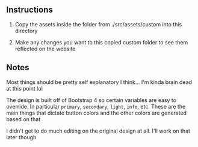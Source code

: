 ## Instructions
1. Copy the assets inside the folder from ./src/assets/custom into this directory

2. Make any changes you want to this copied custom folder to see them reflected on the website

## Notes

Most things should be pretty self explanatory I think... I'm kinda brain dead at this point lol

The design is built off of Bootstrap 4 so certain variables are easy to override. In particular `primary`, `secondary`, `light`, `info`, etc. These are the main things that dictate button colors and the other colors are generated based on that 

I didn't get to do much editing on the original design at all. I'll work on that later though